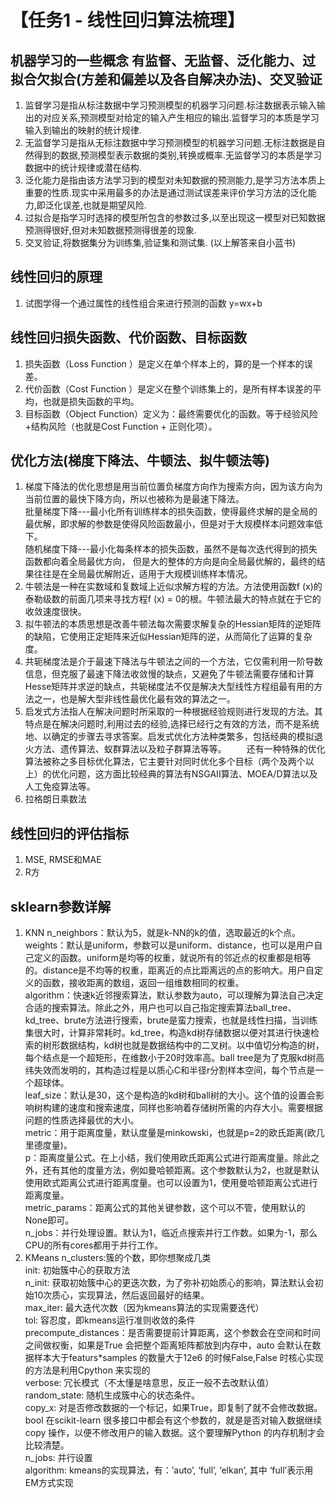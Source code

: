 # 【任务1 - 线性回归算法梳理】

## 机器学习的一些概念 有监督、无监督、泛化能力、过拟合欠拟合(方差和偏差以及各自解决办法)、交叉验证
1. 监督学习是指从标注数据中学习预测模型的机器学习问题.标注数据表示输入输出的对应关系,预测模型对给定的输入产生相应的输出.监督学习的本质是学习输入到输出的映射的统计规律. 
2. 无监督学习是指从无标注数据中学习预测模型的机器学习问题.无标注数据是自然得到的数据,预测模型表示数据的类别,转换或概率.无监督学习的本质是学习数据中的统计规律或潜在结构.
3. 泛化能力是指由该方法学习到的模型对未知数据的预测能力,是学习方法本质上重要的性质.现实中采用最多的办法是通过测试误差来评价学习方法的泛化能力,即泛化误差,也就是期望风险.
4. 过拟合是指学习时选择的模型所包含的参数过多,以至出现这一模型对已知数据预测得很好,但对未知数据预测得很差的现象.
5. 交叉验证,将数据集分为训练集,验证集和测试集.
(以上解答来自小蓝书)
## 线性回归的原理
1. 试图学得一个通过属性的线性组合来进行预测的函数 y=wx+b
## 线性回归损失函数、代价函数、目标函数
1. 损失函数（Loss Function ）是定义在单个样本上的，算的是一个样本的误差。
2. 代价函数（Cost Function ）是定义在整个训练集上的，是所有样本误差的平均，也就是损失函数的平均。
3. 目标函数（Object Function）定义为：最终需要优化的函数。等于经验风险+结构风险（也就是Cost Function + 正则化项）。
## 优化方法(梯度下降法、牛顿法、拟牛顿法等)
1. 梯度下降法的优化思想是用当前位置负梯度方向作为搜索方向，因为该方向为当前位置的最快下降方向，所以也被称为是最速下降法。  
批量梯度下降---最小化所有训练样本的损失函数，使得最终求解的是全局的最优解，即求解的参数是使得风险函数最小，但是对于大规模样本问题效率低下。  
随机梯度下降---最小化每条样本的损失函数，虽然不是每次迭代得到的损失函数都向着全局最优方向， 但是大的整体的方向是向全局最优解的，最终的结果往往是在全局最优解附近，适用于大规模训练样本情况。
2. 牛顿法是一种在实数域和复数域上近似求解方程的方法。方法使用函数f (x)的泰勒级数的前面几项来寻找方程f (x) = 0的根。牛顿法最大的特点就在于它的收敛速度很快。
3. 拟牛顿法的本质思想是改善牛顿法每次需要求解复杂的Hessian矩阵的逆矩阵的缺陷，它使用正定矩阵来近似Hessian矩阵的逆，从而简化了运算的复杂度。
4. 共轭梯度法是介于最速下降法与牛顿法之间的一个方法，它仅需利用一阶导数信息，但克服了最速下降法收敛慢的缺点，又避免了牛顿法需要存储和计算Hesse矩阵并求逆的缺点，共轭梯度法不仅是解决大型线性方程组最有用的方法之一，也是解大型非线性最优化最有效的算法之一。
5. 启发式方法指人在解决问题时所采取的一种根据经验规则进行发现的方法。其特点是在解决问题时,利用过去的经验,选择已经行之有效的方法，而不是系统地、以确定的步骤去寻求答案。启发式优化方法种类繁多，包括经典的模拟退火方法、遗传算法、蚁群算法以及粒子群算法等等。
　　还有一种特殊的优化算法被称之多目标优化算法，它主要针对同时优化多个目标（两个及两个以上）的优化问题，这方面比较经典的算法有NSGAII算法、MOEA/D算法以及人工免疫算法等。
6. 拉格朗日乘数法
## 线性回归的评估指标
1. MSE, RMSE和MAE
2. R方
## sklearn参数详解
1. KNN
n_neighbors：默认为5，就是k-NN的k的值，选取最近的k个点。  
weights：默认是uniform，参数可以是uniform、distance，也可以是用户自己定义的函数。uniform是均等的权重，就说所有的邻近点的权重都是相等的。distance是不均等的权重，距离近的点比距离远的点的影响大。用户自定义的函数，接收距离的数组，返回一组维数相同的权重。  
algorithm：快速k近邻搜索算法，默认参数为auto，可以理解为算法自己决定合适的搜索算法。除此之外，用户也可以自己指定搜索算法ball_tree、kd_tree、brute方法进行搜索，brute是蛮力搜索，也就是线性扫描，当训练集很大时，计算非常耗时。kd_tree，构造kd树存储数据以便对其进行快速检索的树形数据结构，kd树也就是数据结构中的二叉树。以中值切分构造的树，每个结点是一个超矩形，在维数小于20时效率高。ball tree是为了克服kd树高纬失效而发明的，其构造过程是以质心C和半径r分割样本空间，每个节点是一个超球体。  
leaf_size：默认是30，这个是构造的kd树和ball树的大小。这个值的设置会影响树构建的速度和搜索速度，同样也影响着存储树所需的内存大小。需要根据问题的性质选择最优的大小。  
metric：用于距离度量，默认度量是minkowski，也就是p=2的欧氏距离(欧几里德度量)。  
p：距离度量公式。在上小结，我们使用欧氏距离公式进行距离度量。除此之外，还有其他的度量方法，例如曼哈顿距离。这个参数默认为2，也就是默认使用欧式距离公式进行距离度量。也可以设置为1，使用曼哈顿距离公式进行距离度量。  
metric_params：距离公式的其他关键参数，这个可以不管，使用默认的None即可。  
n_jobs：并行处理设置。默认为1，临近点搜索并行工作数。如果为-1，那么CPU的所有cores都用于并行工作。  
2. KMeans
n_clusters:簇的个数，即你想聚成几类  
init: 初始簇中心的获取方法  
n_init: 获取初始簇中心的更迭次数，为了弥补初始质心的影响，算法默认会初始10次质心，实现算法，然后返回最好的结果。  
max_iter: 最大迭代次数（因为kmeans算法的实现需要迭代）  
tol: 容忍度，即kmeans运行准则收敛的条件  
precompute_distances：是否需要提前计算距离，这个参数会在空间和时间之间做权衡，如果是True 会把整个距离矩阵都放到内存中，auto 会默认在数据样本大于featurs*samples 的数量大于12e6 的时候False,False 时核心实现的方法是利用Cpython 来实现的  
verbose: 冗长模式（不太懂是啥意思，反正一般不去改默认值）  
random_state: 随机生成簇中心的状态条件。  
copy_x: 对是否修改数据的一个标记，如果True，即复制了就不会修改数据。bool 在scikit-learn 很多接口中都会有这个参数的，就是是否对输入数据继续copy 操作，以便不修改用户的输入数据。这个要理解Python 的内存机制才会比较清楚。  
n_jobs: 并行设置  
algorithm: kmeans的实现算法，有：’auto’, ‘full’, ‘elkan’, 其中 ‘full’表示用EM方式实现  
